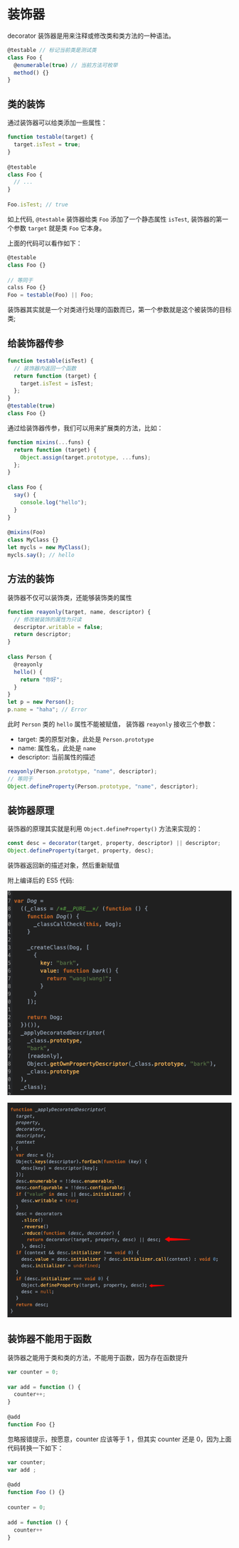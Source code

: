 # 装饰器

decorator 装饰器是用来注释或修改类和类方法的一种语法。

```js
@testable // 标记当前类是测试类
class Foo {
  @enumerable(true) // 当前方法可枚举
  method() {}
}
```

## 类的装饰

通过装饰器可以给类添加一些属性：

```js
function testable(target) {
  target.isTest = true;
}

@testable
class Foo {
  // ...
}

Foo.isTest; // true
```

如上代码, `@testable` 装饰器给类 `Foo` 添加了一个静态属性 `isTest`,
装饰器的第一个参数 `target` 就是类 `Foo` 它本身。

上面的代码可以看作如下：

```js
@testable
class Foo {}

// 等同于
calss Foo {}
Foo = testable(Foo) || Foo;
```

装饰器其实就是一个对类进行处理的函数而已，第一个参数就是这个被装饰的目标类;

## 给装饰器传参

```js
function testable(isTest) {
  // 装饰器内返回一个函数
  return function (target) {
    target.isTest = isTest;
  };
}
@testable(true)
class Foo {}
```

通过给装饰器传参，我们可以用来扩展类的方法，比如：

```js
function mixins(...funs) {
  return function (target) {
    Object.assign(target.prototype, ...funs);
  };
}

class Foo {
  say() {
    console.log("hello");
  }
}

@mixins(Foo)
class MyClass {}
let mycls = new MyClass();
mycls.say(); // hello
```

## 方法的装饰

装饰器不仅可以装饰类，还能够装饰类的属性

```js
function reayonly(target, name, descriptor) {
  // 修改被装饰的属性为只读
  descriptor.writable = false;
  return descriptor;
}

class Person {
  @reayonly
  hello() {
    return "你好";
  }
}
let p = new Person();
p.name = "haha"; // Error
```

此时 `Person` 类的 `hello` 属性不能被赋值， 装饰器 `reayonly` 接收三个参数：

- target: 类的原型对象，此处是 `Person.prototype`
- name: 属性名，此处是 `name`
- descriptor: 当前属性的描述

```js
reayonly(Person.prototype, "name", descriptor);
// 等同于
Object.defineProperty(Person.prototype, "name", descriptor);
```

## 装饰器原理

装饰器的原理其实就是利用 `Object.defineProperty()` 方法来实现的：

```js
const desc = decorator(target, property, descriptor) || descriptor;
Object.defineProperty(target, property, desc);
```

装饰器返回新的描述对象，然后重新赋值

附上编译后的 ES5 代码:

![2ffcca76-cdad-4f41-8071-fed0a3947d61.png](../../.vuepress/public/imgs/es6/2ffcca76-cdad-4f41-8071-fed0a3947d61.png)

![6be50b4b-de36-41f2-b394-136917ee5acb.png](../../.vuepress/public/imgs/es6/6be50b4b-de36-41f2-b394-136917ee5acb.png)

## 装饰器不能用于函数

装饰器之能用于类和类的方法，不能用于函数，因为存在函数提升

```js
var counter = 0;

var add = function () {
  counter++;
}

@add
function Foo {}

```

忽略报错提示，按愿意，counter 应该等于 1 ，但其实 counter 还是 0，因为上面代码转换一下如下：

```js
var counter;
var add ;

@add
function Foo () {}

counter = 0;

add = function () {
  counter++
}

```
